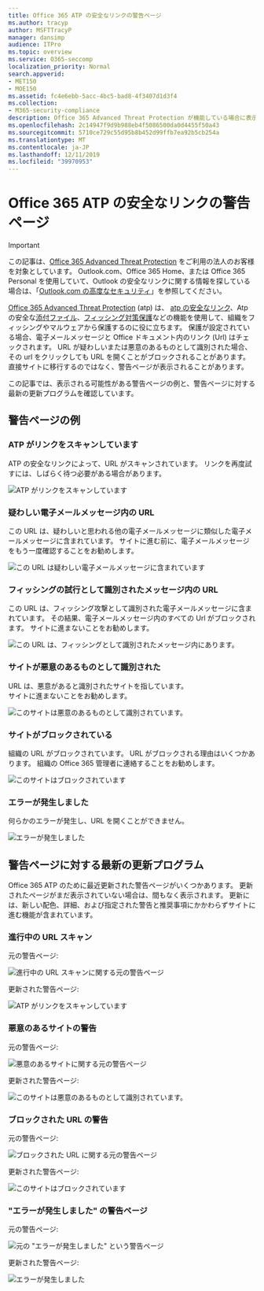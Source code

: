 ```yaml
---
title: Office 365 ATP の安全なリンクの警告ページ
ms.author: tracyp
author: MSFTTracyP
manager: dansimp
audience: ITPro
ms.topic: overview
ms.service: O365-seccomp
localization_priority: Normal
search.appverid:
- MET150
- MOE150
ms.assetid: fc4e6ebb-5acc-4bc5-bad8-4f3407d1d3f4
ms.collection:
- M365-security-compliance
description: Office 365 Advanced Threat Protection が機能している場合に表示される可能性がある警告ページの概要を取得します。
ms.openlocfilehash: 2c14947f9d9b988eb4f5086500da0d4455f50a43
ms.sourcegitcommit: 5710ce729c55d95b8b452d99ffb7ea92b5cb254a
ms.translationtype: MT
ms.contentlocale: ja-JP
ms.lasthandoff: 12/11/2019
ms.locfileid: "39970953"
---
```

# <a name="office-365-atp-safe-links-warning-pages"></a>Office 365 ATP の安全なリンクの警告ページ

> [!IMPORTANT]
> この記事は、[Office 365 Advanced Threat Protection](office-365-atp.md) をご利用の法人のお客様を対象としています。 Outlook.com、Office 365 Home、または Office 365 Personal を使用していて、Outlook の安全なリンクに関する情報を探している場合は、「[Outlook.com の高度なセキュリティ](https://support.office.com/article/882d2243-eab9-4545-a58a-b36fee4a46e2)」を参照してください。

[Office 365 Advanced Threat Protection](office-365-atp.md) (atp) は、 [atp の安全なリンク](atp-safe-links.md)、Atp の安全な[添付ファイル](atp-safe-attachments.md)、[フィッシング対策保護](anti-phishing-protection.md)などの機能を使用して、組織をフィッシングやマルウェアから保護するのに役に立ちます。 保護が設定されている場合、電子メールメッセージと Office ドキュメント内のリンク (Url) はチェックされます。 URL が疑わしいまたは悪意のあるものとして識別された場合、その url をクリックしても URL を開くことがブロックされることがあります。 直接サイトに移行するのではなく、警告ページが表示されることがあります。 
  
この記事では、表示される可能性がある警告ページの例と、警告ページに対する最新の更新プログラムを確認しています。
  
## <a name="examples-of-warning-pages"></a>警告ページの例

### <a name="atp-is-scanning-the-link"></a>ATP がリンクをスキャンしています

ATP の安全なリンクによって、URL がスキャンされています。 リンクを再度試すには、しばらく待つ必要がある場合があります。

![ATP がリンクをスキャンしています](../media/ee8dd5ed-6b91-4248-b054-12b719e8d0ed.png)

### <a name="a-url-is-in-a-suspicious-email-message"></a>疑わしい電子メールメッセージ内の URL

この URL は、疑わしいと思われる他の電子メールメッセージに類似した電子メールメッセージに含まれています。 サイトに進む前に、電子メールメッセージをもう一度確認することをお勧めします。

![この URL は疑わしい電子メールメッセージに含まれています](../media/33f57923-23e3-4b0f-838b-6ad589ba897b.png)

### <a name="a-url-is-in-a-message-identified-as-a-phishing-attempt"></a>フィッシングの試行として識別されたメッセージ内の URL

この URL は、フィッシング攻撃として識別された電子メールメッセージに含まれています。 その結果、電子メールメッセージ内のすべての Url がブロックされます。 サイトに進まないことをお勧めします。

![この URL は、フィッシングとして識別されたメッセージ内にあります。](../media/6e544a28-0604-4821-aba6-d5a57bb917e5.png)

### <a name="a-site-has-been-identified-as-malicious"></a>サイトが悪意のあるものとして識別された

URL は、悪意があると識別されたサイトを指しています。  <br/> サイトに進まないことをお勧めします。

![このサイトは悪意のあるものとして識別されています。](../media/058883c8-23f0-4672-9c1c-66b084796177.png)

### <a name="a-site-is-blocked"></a>サイトがブロックされている

組織の URL がブロックされています。 URL がブロックされる理由はいくつかあります。 組織の Office 365 管理者に連絡することをお勧めします。

![このサイトはブロックされています](../media/6b4bda2d-a1e6-419e-8b10-588e83c3af3f.png)

### <a name="an-error-has-occurred"></a>エラーが発生しました

何らかのエラーが発生し、URL を開くことができません。

![エラーが発生しました](../media/2f7465a4-1cf4-4c1c-b7d4-3c07e4b795b4.png)

## <a name="recent-updates-to-warning-pages"></a>警告ページに対する最新の更新プログラム

Office 365 ATP のために最近更新された警告ページがいくつかあります。 更新されたページがまだ表示されていない場合は、間もなく表示されます。 更新には、新しい配色、詳細、および指定された警告と推奨事項にかかわらずサイトに進む機能が含まれています。

### <a name="url-scan-in-progress"></a>進行中の URL スキャン

元の警告ページ:

![進行中の URL スキャンに関する元の警告ページ](../media/04368763-763f-43d6-94a4-a48291d36893.png)

更新された警告ページ:

![ATP がリンクをスキャンしています](../media/ee8dd5ed-6b91-4248-b054-12b719e8d0ed.png)

### <a name="malicious-site-warning"></a>悪意のあるサイトの警告

元の警告ページ:

![悪意のあるサイトに関する元の警告ページ](../media/b9efda09-6dd8-46ef-82cb-56e4d538b8f5.png)

更新された警告ページ:

![このサイトは悪意のあるものとして識別されています。](../media/058883c8-23f0-4672-9c1c-66b084796177.png)

### <a name="blocked-url-warning"></a>ブロックされた URL の警告

元の警告ページ:

![ブロックされた URL に関する元の警告ページ](../media/3d6ba028-30bf-45fc-958e-d3aad3defc83.png)

更新された警告ページ:

![このサイトはブロックされています](../media/6b4bda2d-a1e6-419e-8b10-588e83c3af3f.png)

### <a name="error-occurred-warning-page"></a>"エラーが発生しました" の警告ページ

元の警告ページ:

![元の "エラーが発生しました" という警告ページ](../media/9aaa4383-2f23-48be-bdaa-8efbcb2acc70.png)

更新された警告ページ:

![エラーが発生しました](../media/2f7465a4-1cf4-4c1c-b7d4-3c07e4b795b4.png)
   
